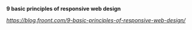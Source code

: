 **9 basic principles of responsive web design**

*https://blog.froont.com/9-basic-principles-of-responsive-web-design/*

